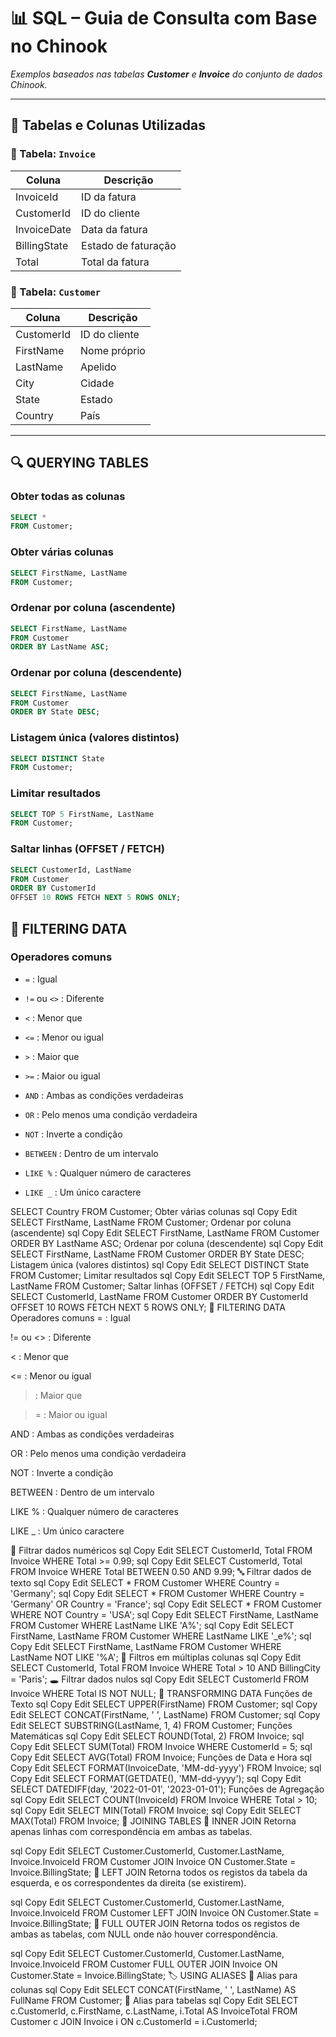 # 📊 SQL – Guia de Consulta com Base no Chinook

_Exemplos baseados nas tabelas **Customer** e **Invoice** do conjunto de dados Chinook._

---

## 🧾 Tabelas e Colunas Utilizadas

### 🧮 Tabela: `Invoice`
| Coluna        | Descrição         |
|---------------|-------------------|
| InvoiceId     | ID da fatura      |
| CustomerId    | ID do cliente     |
| InvoiceDate   | Data da fatura    |
| BillingState  | Estado de faturação |
| Total         | Total da fatura   |

### 👤 Tabela: `Customer`
| Coluna     | Descrição       |
|------------|-----------------|
| CustomerId | ID do cliente   |
| FirstName  | Nome próprio    |
| LastName   | Apelido         |
| City       | Cidade          |
| State      | Estado          |
| Country    | País            |

---

## 🔍 QUERYING TABLES

### Obter todas as colunas
```sql
SELECT * 
FROM Customer;
```
### Obter várias colunas
```sql
SELECT FirstName, LastName 
FROM Customer;
```
### Ordenar por coluna (ascendente)
```sql
SELECT FirstName, LastName 
FROM Customer
ORDER BY LastName ASC;
```
### Ordenar por coluna (descendente)
```sql
SELECT FirstName, LastName 
FROM Customer
ORDER BY State DESC;
```

### Listagem única (valores distintos)
```sql
SELECT DISTINCT State 
FROM Customer;
```

### Limitar resultados
```sql
SELECT TOP 5 FirstName, LastName 
FROM Customer;
```

### Saltar linhas (OFFSET / FETCH)
```sql
SELECT CustomerId, LastName 
FROM Customer
ORDER BY CustomerId
OFFSET 10 ROWS FETCH NEXT 5 ROWS ONLY;
```

## 🎯 FILTERING DATA

### Operadores comuns

- `=` : Igual
    
- `!=` ou `<>` : Diferente
    
- `<` : Menor que
    
- `<=` : Menor ou igual
    
- `>` : Maior que
    
- `>=` : Maior ou igual
    
- `AND` : Ambas as condições verdadeiras
    
- `OR` : Pelo menos uma condição verdadeira
    
- `NOT` : Inverte a condição
    
- `BETWEEN` : Dentro de um intervalo
    
- `LIKE %` : Qualquer número de caracteres
    
- `LIKE _` : Um único caractere



SELECT Country 
FROM Customer;
Obter várias colunas
sql
Copy
Edit
SELECT FirstName, LastName 
FROM Customer;
Ordenar por coluna (ascendente)
sql
Copy
Edit
SELECT FirstName, LastName 
FROM Customer
ORDER BY LastName ASC;
Ordenar por coluna (descendente)
sql
Copy
Edit
SELECT FirstName, LastName 
FROM Customer
ORDER BY State DESC;
Listagem única (valores distintos)
sql
Copy
Edit
SELECT DISTINCT State 
FROM Customer;
Limitar resultados
sql
Copy
Edit
SELECT TOP 5 FirstName, LastName 
FROM Customer;
Saltar linhas (OFFSET / FETCH)
sql
Copy
Edit
SELECT CustomerId, LastName 
FROM Customer
ORDER BY CustomerId
OFFSET 10 ROWS FETCH NEXT 5 ROWS ONLY;
🎯 FILTERING DATA
Operadores comuns
= : Igual

!= ou <> : Diferente

< : Menor que

<= : Menor ou igual

> : Maior que

>= : Maior ou igual

AND : Ambas as condições verdadeiras

OR : Pelo menos uma condição verdadeira

NOT : Inverte a condição

BETWEEN : Dentro de um intervalo

LIKE % : Qualquer número de caracteres

LIKE _ : Um único caractere

🔢 Filtrar dados numéricos
sql
Copy
Edit
SELECT CustomerId, Total 
FROM Invoice
WHERE Total >= 0.99;
sql
Copy
Edit
SELECT CustomerId, Total 
FROM Invoice
WHERE Total BETWEEN 0.50 AND 9.99;
🔤 Filtrar dados de texto
sql
Copy
Edit
SELECT * 
FROM Customer
WHERE Country = 'Germany';
sql
Copy
Edit
SELECT * 
FROM Customer
WHERE Country = 'Germany' OR Country = 'France';
sql
Copy
Edit
SELECT * 
FROM Customer
WHERE NOT Country = 'USA';
sql
Copy
Edit
SELECT FirstName, LastName 
FROM Customer
WHERE LastName LIKE 'A%';
sql
Copy
Edit
SELECT FirstName, LastName 
FROM Customer
WHERE LastName LIKE '_e%';
sql
Copy
Edit
SELECT FirstName, LastName 
FROM Customer
WHERE LastName NOT LIKE '%A';
🧮 Filtros em múltiplas colunas
sql
Copy
Edit
SELECT CustomerId, Total 
FROM Invoice
WHERE Total > 10 AND BillingCity = 'Paris';
🕳️ Filtrar dados nulos
sql
Copy
Edit
SELECT CustomerId 
FROM Invoice
WHERE Total IS NOT NULL;
🔧 TRANSFORMING DATA
Funções de Texto
sql
Copy
Edit
SELECT UPPER(FirstName) 
FROM Customer;
sql
Copy
Edit
SELECT CONCAT(FirstName, ' ', LastName) 
FROM Customer;
sql
Copy
Edit
SELECT SUBSTRING(LastName, 1, 4) 
FROM Customer;
Funções Matemáticas
sql
Copy
Edit
SELECT ROUND(Total, 2) 
FROM Invoice;
sql
Copy
Edit
SELECT SUM(Total) 
FROM Invoice
WHERE CustomerId = 5;
sql
Copy
Edit
SELECT AVG(Total) 
FROM Invoice;
Funções de Data e Hora
sql
Copy
Edit
SELECT FORMAT(InvoiceDate, 'MM-dd-yyyy') 
FROM Invoice;
sql
Copy
Edit
SELECT FORMAT(GETDATE(), 'MM-dd-yyyy');
sql
Copy
Edit
SELECT DATEDIFF(day, '2022-01-01', '2023-01-01');
Funções de Agregação
sql
Copy
Edit
SELECT COUNT(InvoiceId) 
FROM Invoice
WHERE Total > 10;
sql
Copy
Edit
SELECT MIN(Total) 
FROM Invoice;
sql
Copy
Edit
SELECT MAX(Total) 
FROM Invoice;
🔗 JOINING TABLES
🔸 INNER JOIN
Retorna apenas linhas com correspondência em ambas as tabelas.

sql
Copy
Edit
SELECT 
    Customer.CustomerId,
    Customer.LastName,
    Invoice.InvoiceId
FROM Customer
JOIN Invoice 
    ON Customer.State = Invoice.BillingState;
🔸 LEFT JOIN
Retorna todos os registos da tabela da esquerda, e os correspondentes da direita (se existirem).

sql
Copy
Edit
SELECT 
    Customer.CustomerId,
    Customer.LastName,
    Invoice.InvoiceId
FROM Customer
LEFT JOIN Invoice 
    ON Customer.State = Invoice.BillingState;
🔸 FULL OUTER JOIN
Retorna todos os registos de ambas as tabelas, com NULL onde não houver correspondência.

sql
Copy
Edit
SELECT 
    Customer.CustomerId,
    Customer.LastName,
    Invoice.InvoiceId
FROM Customer
FULL OUTER JOIN Invoice 
    ON Customer.State = Invoice.BillingState;
🏷️ USING ALIASES
🔹 Alias para colunas
sql
Copy
Edit
SELECT CONCAT(FirstName, ' ', LastName) AS FullName 
FROM Customer;
🔹 Alias para tabelas
sql
Copy
Edit
SELECT 
    c.CustomerId, 
    c.FirstName, 
    c.LastName, 
    i.Total AS InvoiceTotal
FROM Customer c
JOIN Invoice i 
    ON c.CustomerId = i.CustomerId;